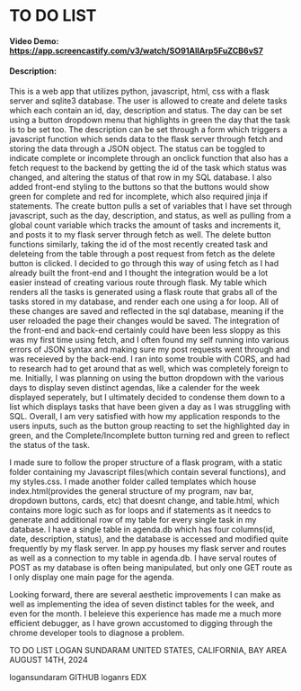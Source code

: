 # TO DO LIST
#### Video Demo:  <https://app.screencastify.com/v3/watch/SO91AllArp5FuZCB6vS7>
#### Description:
This is a web app that utilizes python, javascript, html, css with a flask server and sqlite3 database. The user is allowed to create and delete tasks which each contain an id, day, description and status. The day can be set using a button dropdown menu that highlights in  green the day that the task is to be set too. The description can be set through a form which triggers a javascript function which sends data to the flask server through fetch and storing the data through a JSON object. The status can be toggled to indicate complete or incomplete through an onclick function that also has a fetch request to the backend by getting the id of the task which status was changed, and altering the status of that row in my SQL database. I also added front-end styling to the buttons so that the buttons would show green for complete and red for incomplete, which also required jinja if statements. The create button pulls a set of variables that I have set through javascript, such as the day, description, and status, as well as pulling from a global count variable which tracks the amount of tasks and increments it, and posts it to my flask server through fetch as well. The delete button functions similarly, taking the id of the most recently created task and deleteing from the table through a post request from fetch as the delete button is clicked. I decided to go through this way of using fetch as I had already built the front-end and I thought the integration would be a lot easier instead of creating various route through flask. My table which renders all the tasks is generated using a flask route that grabs all of the tasks stored in my database, and render each one using a for loop. All of these changes are saved and reflected in the sql database, meaning if the user reloaded the page their changes would be saved. The integration of the front-end and back-end certainly could have been less sloppy as this was my first time using fetch, and I often found my self running into various errors of JSON syntax and making sure my post requests went through and was receieved by the back-end. I ran into some trouble with CORS, and had to research had to get around that as well, which was completely foreign to me. Initially, I was planning on using the button dropdown with the various days to display seven distinct agendas, like a calender for the week displayed seperately, but I ultimately decided to condense them down to a list which displays tasks that have been given a day as I was struggling with SQL. Overall, I am very satisfied with how my application responds to the users inputs, such as the button group reacting to set the highlighted day in green, and the Complete/Incomplete button turning red and green to reflect the status of the task.

I made sure to follow the proper structure of a flask program, with a static folder containing my Javascript files(which contain several functions), and my styles.css. I made another folder called templates which house index.html(provides the general structure of my program, nav bar, dropdown buttons, cards, etc) that doesnt change, and table.html, which contains more logic such as for loops and if statements as it needcs to generate and additional row of my table for every single task in my database. I have a single table in agenda.db which has four columns(id, date, description, status), and the database is accessed and modified quite frequently by my flask server. In app.py houses my flask server and routes as well as a connection to my table in agenda.db. I have serval routes of POST as my database is often being manipulated, but only one GET route as I only display one main page for the agenda.

Looking forward, there are several aesthetic improvements I can make as well as implementing the idea of seven distinct tables for the week, and even for the month. I beleieve this experience has made me a much more efficient debugger, as I have grown accustomed to digging through the chrome developer tools to diagnose a problem.

TO DO LIST
LOGAN SUNDARAM
UNITED STATES, CALIFORNIA, BAY AREA
AUGUST 14TH, 2024

logansundaram GITHUB
loganrs EDX

